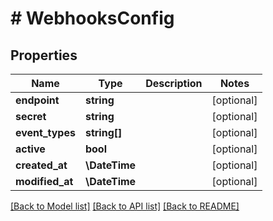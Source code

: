 # # WebhooksConfig

## Properties

Name | Type | Description | Notes
------------ | ------------- | ------------- | -------------
**endpoint** | **string** |  | [optional]
**secret** | **string** |  | [optional]
**event_types** | **string[]** |  | [optional]
**active** | **bool** |  | [optional]
**created_at** | **\DateTime** |  | [optional]
**modified_at** | **\DateTime** |  | [optional]

[[Back to Model list]](../../README.md#models) [[Back to API list]](../../README.md#endpoints) [[Back to README]](../../README.md)

